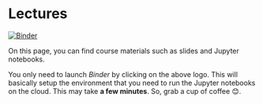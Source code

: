 # Lectures

[![Binder](https://mybinder.org/badge_logo.svg)](https://mybinder.org/v2/gh/RahmanPeimankar/aml-sdu-f21/master)


On this page, you can find course materials such as slides and Jupyter notebooks.

You only need to launch *Binder* by clicking on the above logo. This will basically setup the environment that you need to run the Jupyter notebooks on the cloud. This may take **a few minutes**. So, grab a cup of coffee 😊.  
